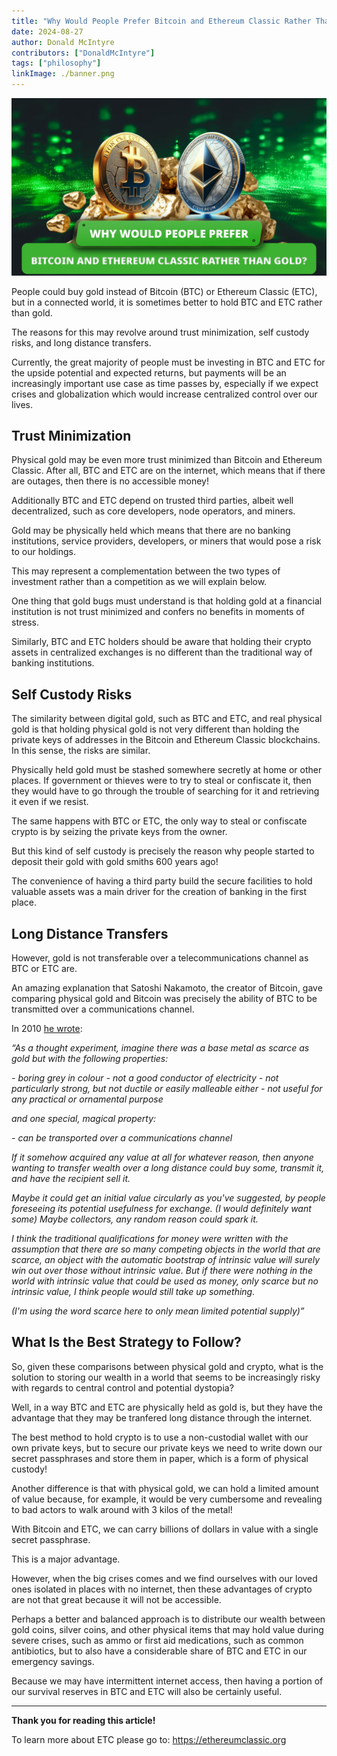 ```yaml
---
title: "Why Would People Prefer Bitcoin and Ethereum Classic Rather Than Gold?"
date: 2024-08-27
author: Donald McIntyre
contributors: ["DonaldMcIntyre"]
tags: ["philosophy"]
linkImage: ./banner.png
---
```


![](./banner.png)

People could buy gold instead of Bitcoin (BTC) or Ethereum Classic (ETC), but in a connected world, it is sometimes better to hold BTC and ETC rather than gold. 

The reasons for this may revolve around trust minimization, self custody risks, and long distance transfers.

Currently, the great majority of people must be investing in BTC and ETC for the upside potential and expected returns, but payments will be an increasingly important use case as time passes by, especially if we expect crises and globalization which would increase centralized control over our lives.

## Trust Minimization

Physical gold may be even more trust minimized than Bitcoin and Ethereum Classic. After all, BTC and ETC are on the internet, which means that if there are outages, then there is no accessible money!

Additionally BTC and ETC depend on trusted third parties, albeit well decentralized, such as core developers, node operators, and miners.

Gold may be physically held which means that there are no banking institutions, service providers, developers, or miners that would pose a risk to our holdings.

This may represent a complementation between the two types of investment rather than a competition as we will explain below.

One thing that gold bugs must understand is that holding gold at a financial institution is not trust minimized and confers no benefits in moments of stress. 

Similarly, BTC and ETC holders should be aware that holding their crypto assets in centralized exchanges is no different than the traditional way of banking institutions.

## Self Custody Risks

The similarity between digital gold, such as BTC and ETC, and real physical gold is that holding physical gold is not very different than holding the private keys of addresses in the Bitcoin and Ethereum Classic blockchains. In this sense, the risks are similar.

Physically held gold must be stashed somewhere secretly at home or other places. If government or thieves were to try to steal or confiscate it, then they would have to go through the trouble of searching for it and retrieving it even if we resist.

The same happens with BTC or ETC, the only way to steal or confiscate crypto is by seizing the private keys from the owner.

But this kind of self custody is precisely the reason why people started to deposit their gold with gold smiths 600 years ago!

The convenience of having a third party build the secure facilities to hold valuable assets was a main driver for the creation of banking in the first place.

## Long Distance Transfers

However, gold is not transferable over a telecommunications channel as BTC or ETC are.

An amazing explanation that Satoshi Nakamoto, the creator of Bitcoin, gave comparing physical gold and Bitcoin was precisely the ability of BTC to be transmitted over a communications channel.

In 2010 [he wrote](https://bitcointalk.org/index.php?topic=583.msg11405#msg11405):

*“As a thought experiment, imagine there was a base metal as scarce as gold but with the following properties:*

*- boring grey in colour*
*- not a good conductor of electricity*
*- not particularly strong, but not ductile or easily malleable either*
*- not useful for any practical or ornamental purpose*

*and one special, magical property:*

*- can be transported over a communications channel*

*If it somehow acquired any value at all for whatever reason, then anyone wanting to transfer wealth over a long distance could buy some, transmit it, and have the recipient sell it.*

*Maybe it could get an initial value circularly as you've suggested, by people foreseeing its potential usefulness for exchange.  (I would definitely want some)  Maybe collectors, any random reason could spark it.*

*I think the traditional qualifications for money were written with the assumption that there are so many competing objects in the world that are scarce, an object with the automatic bootstrap of intrinsic value will surely win out over those without intrinsic value.  But if there were nothing in the world with intrinsic value that could be used as money, only scarce but no intrinsic value, I think people would still take up something.*

*(I'm using the word scarce here to only mean limited potential supply)”*

## What Is the Best Strategy to Follow?

So, given these comparisons between physical gold and crypto, what is the solution to storing our wealth in a world that seems to be increasingly risky with regards to central control and potential dystopia?

Well, in a way BTC and ETC are physically held as gold is, but they have the advantage that they may be tranfered long distance through the internet.

The best method to hold crypto is to use a non-custodial wallet with our own private keys, but to secure our private keys we need to write down our secret passphrases and store them in paper, which is a form of physical custody!

Another difference is that with physical gold, we can hold a limited amount of value because, for example, it would be very cumbersome and revealing to bad actors to walk around with 3 kilos of the metal!

With Bitcoin and ETC, we can carry billions of dollars in value with a single secret passphrase. 

This is a major advantage.

However, when the big crises comes and we find ourselves with our loved ones isolated in places with no internet, then these advantages of crypto are not that great because it will not be accessible.

Perhaps a better and balanced approach is to distribute our wealth between gold coins, silver coins, and other physical items that may hold value during severe crises, such as ammo or first aid medications, such as common antibiotics, but to also have a considerable share of BTC and ETC in our emergency savings.

Because we may have intermittent internet access, then having a portion of our survival reserves in BTC and ETC will also be certainly useful.

---

**Thank you for reading this article!**

To learn more about ETC please go to: https://ethereumclassic.org

